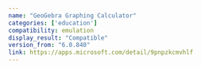 ```yaml
---
name: "GeoGebra Graphing Calculator"
categories: ['education']
compatibility: emulation
display_result: "Compatible"
version_from: "6.0.840"
link: https://apps.microsoft.com/detail/9pnpzkcmvhlf
---
```


